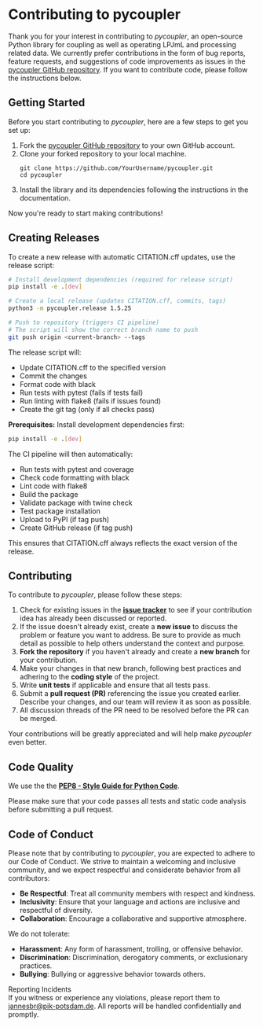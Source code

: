 # Contributing to pycoupler

Thank you for your interest in contributing to *pycoupler*, an open-source
Python library for coupling as well as operating LPJmL and processing related
data.
We currently prefer contributions in the form of bug reports, feature requests,
and suggestions of code improvements as issues in the
[pycoupler GitHub repository](https://github.com/PIK-LPJmL/pycoupler/issues).
If you want to contribute code, please follow the instructions below.


## Getting Started

Before you start contributing to *pycoupler*, here are a few steps to get you
set up:

1. Fork the [pycoupler GitHub repository](https://github.com/PIK-LPJmL/pycoupler)
to your own GitHub account.
2. Clone your forked repository to your local machine.
   ```shell
   git clone https://github.com/YourUsername/pycoupler.git
   cd pycoupler
   ```
3. Install the library and its dependencies following the instructions in the
documentation.

Now you're ready to start making contributions!

## Creating Releases

To create a new release with automatic CITATION.cff updates, use the release script:

```bash
# Install development dependencies (required for release script)
pip install -e .[dev]

# Create a local release (updates CITATION.cff, commits, tags)
python3 -m pycoupler.release 1.5.25

# Push to repository (triggers CI pipeline)
# The script will show the correct branch name to push
git push origin <current-branch> --tags
```

The release script will:
- Update CITATION.cff to the specified version
- Commit the changes
- Format code with black
- Run tests with pytest (fails if tests fail)
- Run linting with flake8 (fails if issues found)
- Create the git tag (only if all checks pass)

**Prerequisites:** Install development dependencies first:
```bash
pip install -e .[dev]
```

The CI pipeline will then automatically:
- Run tests with pytest and coverage
- Check code formatting with black
- Lint code with flake8
- Build the package
- Validate package with twine check
- Test package installation
- Upload to PyPI (if tag push)
- Create GitHub release (if tag push)

This ensures that CITATION.cff always reflects the exact version of the release.

## Contributing

To contribute to *pycoupler*, please follow these steps:

1. Check for existing issues in the
[**issue tracker**](https://github.com/PIK-LPJmL/pycoupler/issues) to see if
your contribution idea has already been discussed or reported.
2. If the issue doesn't already exist, create a **new issue** to discuss the
problem or feature you want to address. Be sure to provide as much detail as
possible to help others understand the context and purpose.
3. **Fork the repository** if you haven't already and create a **new branch**
for your contribution.
4. Make your changes in that new branch, following best practices and
adhering to the **coding style** of the project.
5. Write **unit tests** if applicable and ensure that all tests pass.
6. Submit a **pull request (PR)** referencing the issue you created earlier.
Describe your changes, and our team will review it as soon as possible.
7. All discussion threads of the PR need to be resolved before the PR can be merged.

Your contributions will be greatly appreciated and will help make *pycoupler*
even better.

## Code Quality
We use the the
[**PEP8 - Style Guide for Python Code**](https://peps.python.org/pep-0008/).

Please make sure that your code passes all tests and static code analysis before
submitting a pull request.

## Code of Conduct

Please note that by contributing to *pycoupler*, you are expected to adhere to
our Code of Conduct. We strive to maintain a welcoming and inclusive community,
and we expect respectful and considerate behavior from all contributors:
* **Be Respectful**: Treat all community members with respect and kindness.
* **Inclusivity**: Ensure that your language and actions are inclusive and
respectful of diversity.
* **Collaboration**: Encourage a collaborative and supportive atmosphere.

We do not tolerate:
* **Harassment**: Any form of harassment, trolling, or offensive behavior.
* **Discrimination**: Discrimination, derogatory comments, or exclusionary
practices.
* **Bullying**: Bullying or aggressive behavior towards others.

Reporting Incidents  
If you witness or experience any violations, please report them to
[jannesbr@pik-potsdam.de](mailto:jannesbr@pik-potsdam.de).
All reports will be handled confidentially and promptly.
